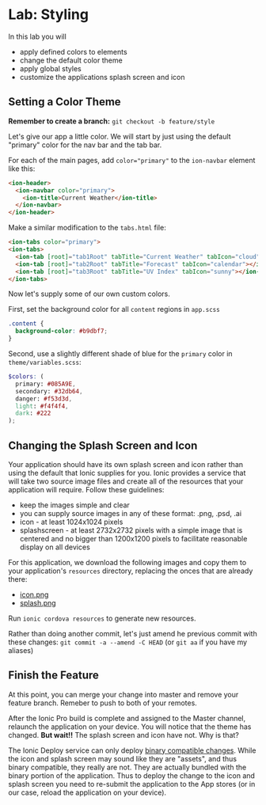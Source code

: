 # Lab: Styling

In this lab you will

* apply defined colors to elements
* change the default color theme
* apply global styles
* customize the applications splash screen and icon


## Setting a Color Theme

**Remember to create a branch:** `git checkout -b feature/style`

Let's give our app a little color. We will start by just using the default "primary" color for the nav bar and the tab bar.

For each of the main pages, add `color="primary"` to the `ion-navbar` element like this:

```html
<ion-header>
  <ion-navbar color="primary">
    <ion-title>Current Weather</ion-title>
  </ion-navbar>
</ion-header>
```

Make a similar modification to the `tabs.html` file:

```html
<ion-tabs color="primary">
<ion-tabs>
  <ion-tab [root]="tab1Root" tabTitle="Current Weather" tabIcon="cloud"></ion-tab>
  <ion-tab [root]="tab2Root" tabTitle="Forecast" tabIcon="calendar"></ion-tab>
  <ion-tab [root]="tab3Root" tabTitle="UV Index" tabIcon="sunny"></ion-tab>
</ion-tabs>
```

Now let's supply some of our own custom colors.

First, set the background color for all `content` regions in `app.scss`

```scss
.content {
  background-color: #b9dbf7;
}
```

Second, use a slightly different shade of blue for the `primary` color in `theme/variables.scss`:

```scss
$colors: (
  primary: #085A9E,
  secondary: #32db64,
  danger: #f53d3d,
  light: #f4f4f4,
  dark: #222
);
```

## Changing the Splash Screen and Icon

Your application should have its own splash screen and icon rather than using the default that Ionic supplies for you. Ionic provides a service that will take two source image files and create all of the resources that your application will require. Follow these guidelines:

* keep the images simple and clear
* you can supply source images in any of these format: .png, .psd, .ai
* icon - at least 1024x1024 pixels
* splashscreen - at least 2732x2732 pixels with a simple image that is centered and no bigger than 1200x1200 pixels to facilitate reasonable display on all devices

For this application, we download the following images and copy them to your application's `resources` directory, replacing the onces that are already there:

* <a download href="/assets/images/icon.png">icon.png</a>
* <a download href="/assets/images/splash.png">splash.png</a>

Run `ionic cordova resources` to generate new resources.

Rather than doing another commit, let's just amend he previous commit with these changes: `git commit -a --amend -C HEAD` (or `git aa` if you have my aliases)

## Finish the Feature

At this point, you can merge your change into master and remove your feature branch. Remeber to push to both of your remotes.

After the Ionic Pro build is complete and assigned to the Master channel, relaunch the application on your device. You will notice that the theme has changed. **But wait!!** The splash screen and icon have not. Why is that?

The Ionic Deploy service can only deploy <a href="https://ionic.zendesk.com/hc/en-us/articles/360002243614-What-Are-Binary-Compatible-Changes-" target="_blank">binary compatible changes</a>. While the icon and splash screen may sound like they are "assets", and thus binary compatible, they really are not. They are actually bundled with the binary portion of the application. Thus to deploy the change to the icon and splash screen you need to re-submit the application to the App stores (or in our case, reload the application on your device).